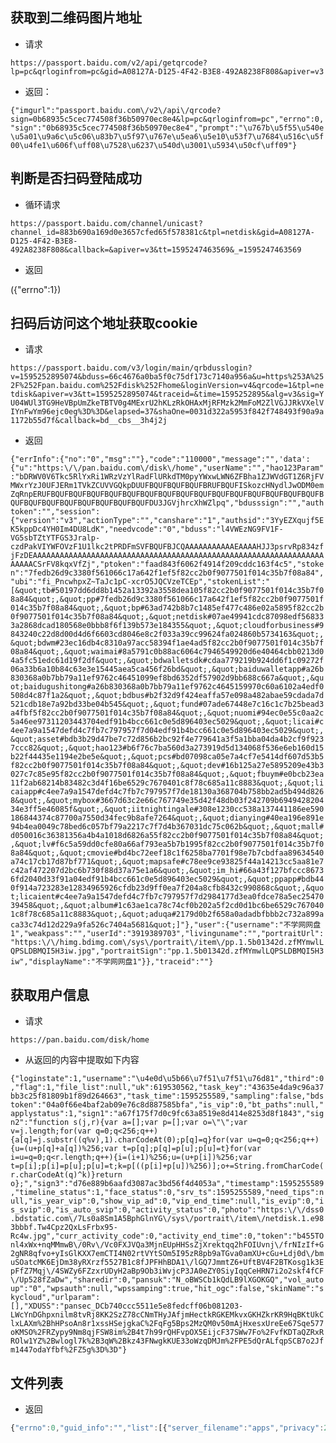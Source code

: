 ## 获取到二维码图片地址

* 请求

`https://passport.baidu.com/v2/api/getqrcode?lp=pc&qrloginfrom=pc&gid=A08127A-D125-4F42-B3E8-492A8238F808&apiver=v3`


* 返回：

`{"imgurl":"passport.baidu.com\/v2\/api\/qrcode?sign=0b68935c5cec774508f36b50970ec8e4&lp=pc&qrloginfrom=pc","errno":0,"sign":"0b68935c5cec774508f36b50970ec8e4","prompt":"\u767b\u5f55\u540e\u5a01\u9a6c\u5c06\u83b7\u5f97\u767e\u5ea6\u5e10\u53f7\u7684\u516c\u5f00\u4fe1\u606f\uff08\u7528\u6237\u540d\u3001\u5934\u50cf\uff09"}`



## 判断是否扫码登陆成功

* 循环请求

`https://passport.baidu.com/channel/unicast?channel_id=883b690a169d0e3657cfed65f578381c&tpl=netdisk&gid=A08127A-D125-4F42-B3E8-492A8238F808&callback=&apiver=v3&tt=1595247463569&_=1595247463569`


* 返回

({"errno":1})



## 扫码后访问这个地址获取cookie

* 请求

`https://passport.baidu.com/v3/login/main/qrbdusslogin?v=1595252895074&bduss=66c4676a0ba5f0c75df173c7140a956a&u=https%253A%252F%252Fpan.baidu.com%252Fdisk%252Fhome&loginVersion=v4&qrcode=1&tpl=netdisk&apiver=v3&tt=1595252895074&traceid=&time=1595252895&alg=v3&sig=YU04WUl3TG9HeVBpUmZkeTBTV0g4MExrU2hKLzRkOHAxMjRFMzk2MmFoM2ZlVGJJRkVXelVIYnFwYm96ejc0eg%3D%3D&elapsed=37&shaOne=0031d322a5953f842f748493f90a9a1172b55d7f&callback=bd__cbs__3h4j2j`

* 返回

`{"errInfo":{"no":"0","msg":""},"code":"110000","message":"",'data':{"u":"https:\/\/pan.baidu.com\/disk\/home","userName":"","hao123Param":"bDRWV0V6Tkc5RlYxRi1WRzVzYlRadFlURkdTM0pyYWxwLWN6ZFBha1ZJWVdGT1Z6RjFVMWxrYzJ0UFJERm1TVkZCUVVGQkpDUUFBQUFBQUFBQUFBRUFBQUFISkozcHNydlJwODM0emZqRnpERUFBQUFBQUFBQUFBQUFBQUFBQUFBQUFBQUFBQUFBQUFBQUFBQUFBQUFBQUFBQUFBQUFBQUFBQUFBQUFBQUFBQUFBQUFBQUFDU3JGVjhrcXhWZlpq","bdusssign":"","authtoken":"","session":{"version":"v3","actionType":"","canshare":"1","authsid":"3YyEZXqujf5EK5kppDc4YH0Im4DU8LdK","needvcode":"0","bduss":"l4VWEzNG9FV1F-VG5sbTZtYTFGS3Jralp-czdPakVIYWFOVzF1U1lkc2tPRDFmSVFBQUFBJCQAAAAAAAAAAAEAAAAHJJ3psrvRp834zfjFzDEAAAAAAAAAAAAAAAAAAAAAAAAAAAAAAAAAAAAAAAAAAAAAAAAAAAAAAAAAAAAAAAAAAAAAACSrFV8kqxVfZj","ptoken":"faad843f6062f4914f209cddc163f4c5","stoken":"7fedb26d9c3380f561066c17a642f1ef5f82cc2b0f9077501f014c35b7f08a84","ubi":"fi_PncwhpxZ~TaJc1pC-xcrO5JQCVzeTCEp","stokenList":"[&quot;tb#50197dd6dd8b1452a13392a3558dea105f82cc2b0f9077501f014c35b7f08a84&quot;,&quot;pp#7fedb26d9c3380f561066c17a642f1ef5f82cc2b0f9077501f014c35b7f08a84&quot;,&quot;bp#63ad742b8b7c1485ef477c486e02a5895f82cc2b0f9077501f014c35b7f08a84&quot;,&quot;netdisk#07ae49941cdc87098edf568333a2868dcad180568e0bbb8f6f139b573e184355&quot;,&quot;cloudforbusiness#9843240c22d8d00d4d6f6603cd8046e8c2f033a39cc99624fa024860b5734163&quot;,&quot;bdwm#23ec16db4c8310a97acc58394f1ae4ad5f82cc2b0f9077501f014c35b7f08a84&quot;,&quot;waimai#8a5791c0b88ac6064c7946549920d6e40464cbb0213d04a5fc51edc61d19f2df&quot;,&quot;bdwalletsdk#cdaa779219b924dd6f1c09272f06a33b6a10b84c63e3e15445aea5ca456f26bd&quot;,&quot;baiduwalletapp#a26b830368a0b7bb79a11ef9762c46451099ef8bd6352df57902d9bb688c667a&quot;,&quot;baidugushitong#a26b830368a0b7bb79a11ef9762c4645159970c60a6102a4edf0508d4c87f1a2&quot;,&quot;bdbus#b2f32d9f424eaffa57e098a482abae59cdada7d521cdb18e7a92bd33be04b545&quot;,&quot;fund#07ade67448e7c16c1c7b25bead3a4fbf5f82cc2b0f9077501f014c35b7f08a84&quot;,&quot;nuomi#94ec0e55c0aa2c5a46ee97311203443704edf91b4bcc661c0e5d896403ec5029&quot;,&quot;licai#c4ee7a9a1547defd4c7fb7c797957f7d04edf91b4bcc661c0e5d896403ec5029&quot;,&quot;asset#bdb3b29d47be7c72d856b2bc92f4e779641a3f5a1bba04da4b2cf9f9237ccc82&quot;,&quot;hao123#b6f76c7ba560d3a273919d5d134068f536e6eb160d15b22f44435e1194e2be5e&quot;,&quot;pcs#bd07098ca05e7a4cf7e5414df607d53b5f82cc2b0f9077501f014c35b7f08a84&quot;,&quot;dev#16b125a27e5895209e43b3027c7c85e95f82cc2b0f9077501f014c35b7f08a84&quot;,&quot;fbuym#e0bcb23ea11f2ab68214b83482c3d4f16be6529c7670401c8f78c685a11c8883&quot;,&quot;licaiapp#c4ee7a9a1547defd4c7fb7c797957f7de18130a368704b758bb2ad5b494d8268&quot;,&quot;mybox#3667d63c2e66c767749e35d42f48db03f242709b694942820434e3ff5e46085f&quot;,&quot;iitnightingale#308e1230cc538a137441186ee590186844374c87700a7550d34fec9b8afe7264&quot;,&quot;dianying#40ea196e891e94b4ea0049c78bed6c057bf79a2217c7f7d4b367031dc75c062b&quot;,&quot;mall#d050016c36381356a4b4a1018d6826a55f82cc2b0f9077501f014c35b7f08a84&quot;,&quot;lv#f6c5a59dd0cfe80a66af793ea5b7b1995f82cc2b0f9077501f014c35b7f08a84&quot;,&quot;cmovie#bd4bc72eef18c1f6258ba7701f98e7b7cbdfaa89634540a74c17cb17d87bf771&quot;,&quot;mapsafe#c78ee9ce93825f44a14213cc5aa81e7c42af472207d2bc6b730f88d37a75e1a6&quot;,&quot;im_hi#66a43f127bfccc86736fd2040d33f91a04edf91b4bcc661c0e5d896403ec5029&quot;,&quot;ppapp#bdb440f914a723283e12834965926cfdb23d9ff0ea7f204a8cfb8432c990868c&quot;,&quot;licaient#c4ee7a9a1547defd4c7fb7c797957f7d2984177d3ea0fdce78a5ec2547039458&quot;,&quot;album#1c63ae1ca78c74cf0b202a5f2cd0d1bc6be6529c7670401c8f78c685a11c8883&quot;,&quot;aduqa#2179d0b2f658a0adadbfbbb2c732a899aca33c74d12d229a9fa526c7404a5681&quot;]"},"user":{"username":"不学网网盘1","weakpass":"","userId":"3919389703","livinguname":"","portraitUrl":"https:\/\/himg.bdimg.com\/sys\/portrait\/item\/pp.1.5b01342d.zfMYmwlLQPSLDBMQI5H3iw.jpg","portraitSign":"pp.1.5b01342d.zfMYmwlLQPSLDBMQI5H3iw","displayName":"不学网网盘1"}},"traceid":""}`



## 获取用户信息

* 请求

`https://pan.baidu.com/disk/home`


* 从返回的内容中提取如下内容

`{"loginstate":1,"username":"\u4e0d\u5b66\u7f51\u7f51\u76d81","third":0,"flag":1,"file_list":null,"uk":619530562,"task_key":"43635e4da9c96a37bb3c25f81809b1f89d264663","task_time":1595255589,"sampling":false,"bdstoken":"04a0f66e4baf2ab09e76c8d887585bfa","is_vip":0,"bt_paths":null,"applystatus":1,"sign1":"a67f175f7d0c9fc63a8519e8d414e8253d8f1843","sign2":"function s(j,r){var a=[];var p=[];var o=\"\";var v=j.length;for(var q=0;q<256;q++){a[q]=j.substr((q%v),1).charCodeAt(0);p[q]=q}for(var u=q=0;q<256;q++){u=(u+p[q]+a[q])%256;var t=p[q];p[q]=p[u];p[u]=t}for(var i=u=q=0;q<r.length;q++){i=(i+1)%256;u=(u+p[i])%256;var t=p[i];p[i]=p[u];p[u]=t;k=p[((p[i]+p[u])%256)];o+=String.fromCharCode(r.charCodeAt(q)^k)}return o};","sign3":"d76e889b6aafd3087ac3bd56f4d4053a","timestamp":1595255589,"timeline_status":1,"face_status":0,"srv_ts":1595255589,"need_tips":null,"is_year_vip":0,"show_vip_ad":0,"vip_end_time":null,"is_evip":0,"is_svip":0,"is_auto_svip":0,"activity_status":0,"photo":"https:\/\/dss0.bdstatic.com\/7Ls0a8Sm1A5BphGlnYG\/sys\/portrait\/item\/netdisk.1.e983bbbf.Tw4Cpz2QxLsFrbx95-Rc4w.jpg","curr_activity_code":0,"activity_end_time":0,"token":"b455TOnl4xWx+nqMMmwB\/0Rv\/Vc0FXJVQa3MjnEUpHHSsZjXrektqq2hFOIUvnj\/frNIzIf+G2gNR8qfvo+yIsGlKXX7emCTI4N02rtVYtSOm5I95zR8pb9aTGva0amXU+cGu+Ldj0d\/bmuSOatcMK6EjDm38yRXrzf5527B1c8fJPFHhBDA1\/lGQ7JmmtZ6+UftBV4F2BTKosg1k3EpFfZ7Mqj\/4SWZy6FZzxrUDyH2aBp9Ob3iWvjcP3JA0eZY0SiyIqqCeHRN7i2o2skf4fCF\/Up528fZaDw","sharedir":0,"pansuk":"N_oBWSCb1kQdLB9lXGOKGQ","vol_autoup":"0","wpsauth":null,"wpssamping":true,"hit_ogc":false,"skinName":"skycloud","urlparam":[],"XDUSS":"pansec_DCb740ccc5511e5e8fedcff06b081203-LWcYnDGhpxnilm8tvRj8KK2SzZ78cCNmTHyJAfjmHectkRGKEMkvxGKHZkrKR9HqBKtUkClxLAXm%2BhHPsoAn8r1xssHSejgkaC%2FqFg5Bps2MzQM0v50mAjHxesxUreEe67Sqe577oKMSO%2FRZypy9Nm8qjFSW8im%2B4t7h99rQHFvpOX5EijcF37SWw7Fo%2FvfKDTaQZRxRROlw1YZ%2Bwlogl7k%2B3qW%2Bkz43FNwgkKUE33oWzqDMJm%2FPE5dQrALfqpSCB7o2Jfm1447odaYfbf%2FZ5g%3D%3D"}`


## 文件列表


* 返回

```js
{"errno":0,"guid_info":"","list":[{"server_filename":"apps","privacy":2,"category":6,"unlist":0,"fs_id":1072766333198351,"dir_empty":0,"server_atime":0,"server_ctime":1594396479,"local_mtime":1594396479,"size":0,"isdir":1,"share":0,"path":"\/apps","local_ctime":1594396479,"server_mtime":1594396479,"empty":0,"oper_id":0},{"server_filename":"\u5e38\u7528\u8f6f\u4ef6","privacy":0,"category":6,"unlist":0,"fs_id":266568286858534,"dir_empty":0,"server_atime":0,"server_ctime":1544619261,"local_mtime":1544619261,"size":0,"isdir":1,"share":0,"path":"\/\u5e38\u7528\u8f6f\u4ef6","local_ctime":1544619261,"server_mtime":1544619261,"empty":0,"oper_id":619530562},{"server_filename":"wordpres\u4e3b\u9898","privacy":0,"category":6,"unlist":0,"fs_id":157317808480822,"dir_empty":1,"server_atime":0,"server_ctime":1590735650,"local_mtime":1590735650,"size":0,"isdir":1,"share":0,"path":"\/wordpres\u4e3b\u9898","local_ctime":1590735650,"server_mtime":1590735650,"empty":0,"oper_id":619530562},{"server_filename":"hidden","privacy":0,"category":6,"unlist":0,"fs_id":1029297675733104,"dir_empty":0,"server_atime":0,"server_ctime":1550067927,"local_mtime":1550067927,"size":0,"isdir":1,"share":0,"path":"\/hidden","local_ctime":1550067927,"server_mtime":1550067927,"empty":0,"oper_id":619530562},{"server_filename":"\u8ba1\u7b97\u673a\u4e66\u7c4d","privacy":0,"category":6,"unlist":0,"fs_id":570666999027864,"dir_empty":0,"server_atime":0,"server_ctime":1542974662,"local_mtime":1542974662,"size":0,"isdir":1,"share":0,"path":"\/\u8ba1\u7b97\u673a\u4e66\u7c4d","local_ctime":1542974662,"server_mtime":1544621947,"empty":0,"oper_id":619530562},{"server_filename":"\u767e\u5ea6\u4e91\u89e3\u538b","privacy":0,"category":6,"unlist":0,"fs_id":1118911094792636,"dir_empty":0,"server_atime":0,"server_ctime":1566109198,"local_mtime":1566109198,"size":0,"isdir":1,"share":0,"path":"\/\u767e\u5ea6\u4e91\u89e3\u538b","local_ctime":1566109198,"server_mtime":1566109198,"empty":0,"oper_id":619530562},{"server_filename":"\u89c6\u9891\u6559\u7a0b","privacy":0,"category":6,"unlist":0,"fs_id":695177560662741,"dir_empty":0,"server_atime":0,"server_ctime":1556340777,"local_mtime":1556340777,"size":0,"isdir":1,"share":0,"path":"\/\u89c6\u9891\u6559\u7a0b","local_ctime":1556340777,"server_mtime":1556340777,"empty":0,"oper_id":619530562}],"request_id":4684701209535937493,"guid":0}
```